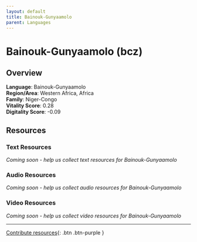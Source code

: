 ```yaml
---
layout: default
title: Bainouk-Gunyaamolo
parent: Languages
---
```


# Bainouk-Gunyaamolo (bcz)

## Overview

**Language**: Bainouk-Gunyaamolo  
**Region/Area**: Western Africa, Africa  
**Family**: Niger-Congo  
**Vitality Score**: 0.28  
**Digitality Score**: -0.09  

## Resources

### Text Resources
*Coming soon - help us collect text resources for Bainouk-Gunyaamolo*

### Audio Resources
*Coming soon - help us collect audio resources for Bainouk-Gunyaamolo*

### Video Resources
*Coming soon - help us collect video resources for Bainouk-Gunyaamolo*

---

[Contribute resources](https://fairtrain.github.io/){: .btn .btn-purple }
